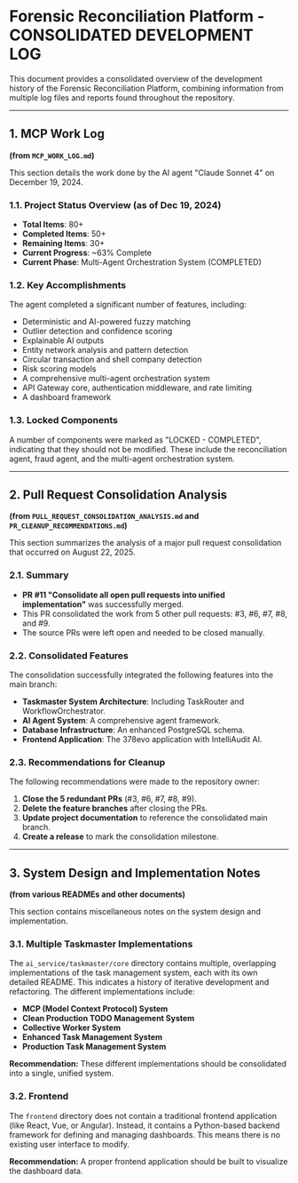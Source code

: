 # Forensic Reconciliation Platform - CONSOLIDATED DEVELOPMENT LOG

This document provides a consolidated overview of the development history of the Forensic Reconciliation Platform, combining information from multiple log files and reports found throughout the repository.

---

## 1. **MCP Work Log**
**(from `MCP_WORK_LOG.md`)**

This section details the work done by the AI agent "Claude Sonnet 4" on December 19, 2024.

### **1.1. Project Status Overview (as of Dec 19, 2024)**
- **Total Items**: 80+
- **Completed Items**: 50+
- **Remaining Items**: 30+
- **Current Progress**: ~63% Complete
- **Current Phase**: Multi-Agent Orchestration System (COMPLETED)

### **1.2. Key Accomplishments**
The agent completed a significant number of features, including:
- Deterministic and AI-powered fuzzy matching
- Outlier detection and confidence scoring
- Explainable AI outputs
- Entity network analysis and pattern detection
- Circular transaction and shell company detection
- Risk scoring models
- A comprehensive multi-agent orchestration system
- API Gateway core, authentication middleware, and rate limiting
- A dashboard framework

### **1.3. Locked Components**
A number of components were marked as "LOCKED - COMPLETED", indicating that they should not be modified. These include the reconciliation agent, fraud agent, and the multi-agent orchestration system.

---

## 2. **Pull Request Consolidation Analysis**
**(from `PULL_REQUEST_CONSOLIDATION_ANALYSIS.md` and `PR_CLEANUP_RECOMMENDATIONS.md`)**

This section summarizes the analysis of a major pull request consolidation that occurred on August 22, 2025.

### **2.1. Summary**
- **PR #11 "Consolidate all open pull requests into unified implementation"** was successfully merged.
- This PR consolidated the work from 5 other pull requests: #3, #6, #7, #8, and #9.
- The source PRs were left open and needed to be closed manually.

### **2.2. Consolidated Features**
The consolidation successfully integrated the following features into the main branch:
- **Taskmaster System Architecture**: Including TaskRouter and WorkflowOrchestrator.
- **AI Agent System**: A comprehensive agent framework.
- **Database Infrastructure**: An enhanced PostgreSQL schema.
- **Frontend Application**: The 378evo application with IntelliAudit AI.

### **2.3. Recommendations for Cleanup**
The following recommendations were made to the repository owner:
1. **Close the 5 redundant PRs** (#3, #6, #7, #8, #9).
2. **Delete the feature branches** after closing the PRs.
3. **Update project documentation** to reference the consolidated main branch.
4. **Create a release** to mark the consolidation milestone.

---

## 3. **System Design and Implementation Notes**
**(from various READMEs and other documents)**

This section contains miscellaneous notes on the system design and implementation.

### **3.1. Multiple Taskmaster Implementations**
The `ai_service/taskmaster/core` directory contains multiple, overlapping implementations of the task management system, each with its own detailed README. This indicates a history of iterative development and refactoring. The different implementations include:
- **MCP (Model Context Protocol) System**
- **Clean Production TODO Management System**
- **Collective Worker System**
- **Enhanced Task Management System**
- **Production Task Management System**

**Recommendation:** These different implementations should be consolidated into a single, unified system.

### **3.2. Frontend**
The `frontend` directory does not contain a traditional frontend application (like React, Vue, or Angular). Instead, it contains a Python-based backend framework for defining and managing dashboards. This means there is no existing user interface to modify.

**Recommendation:** A proper frontend application should be built to visualize the dashboard data.
